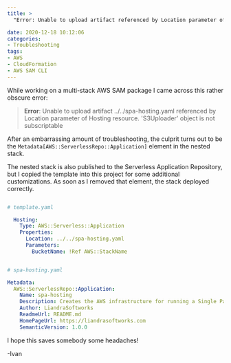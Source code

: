 ```yaml
---
title: >
  "Error: Unable to upload artifact referenced by Location parameter of resource. 'S3Uploader' object is not subscriptable."

date: 2020-12-18 10:12:06
categories:
- Troubleshooting
tags:
- AWS
- CloudFormation
- AWS SAM CLI
---
```


While working on a multi-stack AWS SAM package I came across this rather obscure error:

> __Error__: Unable to upload artifact ../../spa-hosting.yaml referenced by Location parameter of Hosting resource. 'S3Uploader' object is not subscriptable

<!-- more -->

After an embarrassing amount of troubleshooting, the culprit turns out to be the `Metadata[AWS::ServerlessRepo::Application]` element in the nested stack.

The nested stack is also published to the Serverless Application Repository, but I copied the template into this project for some additional customizations. As soon as I removed that element, the stack deployed correctly.

```yaml

# template.yaml

  Hosting:
    Type: AWS::Serverless::Application
    Properties:
      Location: ../../spa-hosting.yaml
      Parameters: 
        BucketName: !Ref AWS::StackName
```

```yaml

# spa-hosting.yaml

Metadata:
  AWS::ServerlessRepo::Application:
    Name: spa-hosting
    Description: Creates the AWS infrastructure for running a Single Page App  in AWS using S3 & CloudFront
    Author: LiandraSoftworks
    ReadmeUrl: README.md
    HomePageUrl: https://liandrasoftworks.com
    SemanticVersion: 1.0.0

```

I hope this saves somebody some headaches!

-Ivan